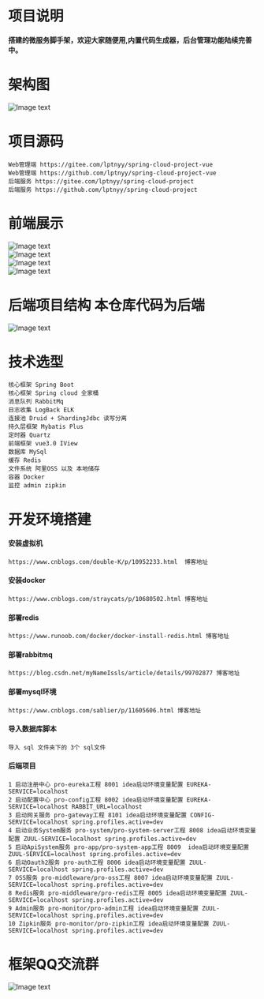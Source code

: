 # 项目说明
#### 搭建的微服务脚手架，欢迎大家随便用,内置代码生成器，后台管理功能陆续完善中。
# 架构图  
![Image text](image/Framework.jpg)   
# 项目源码
    Web管理端 https://gitee.com/lptnyy/spring-cloud-project-vue   
    Web管理端 https://github.com/lptnyy/spring-cloud-project-vue    
    后端服务 https://gitee.com/lptnyy/spring-cloud-project   
    后端服务 https://github.com/lptnyy/spring-cloud-project   
# 前端展示
![Image text](image/1.png)   
![Image text](image/2.png)   
![Image text](image/3.png)   
![Image text](image/4.png) 
# 后端项目结构 本仓库代码为后端
![Image text](image/files.png)  
# 技术选型  
    核心框架 Spring Boot  
    核心框架 Spring cloud 全家桶  
    消息队列 RabbitMq  
    日志收集 LogBack ELK
    连接池 Druid + ShardingJdbc 读写分离  
    持久层框架 Mybatis Plus
    定时器 Quartz
    前端框架 vue3.0 IView  
    数据库 MySql
    缓存 Redis
    文件系统 阿里OSS 以及 本地储存 
    容器 Docker  
    监控 admin zipkin  
# 开发环境搭建
#### 安装虚拟机
    https://www.cnblogs.com/double-K/p/10952233.html  博客地址  
#### 安装docker
    https://www.cnblogs.com/straycats/p/10680502.html 博客地址  
#### 部署redis
    https://www.runoob.com/docker/docker-install-redis.html 博客地址 
#### 部署rabbitmq
    https://blog.csdn.net/myNameIssls/article/details/99702877 博客地址 
#### 部署mysql环境 
    https://www.cnblogs.com/sablier/p/11605606.html 博客地址 
#### 导入数据库脚本
    导入 sql 文件夹下的 3个 sql文件
#### 后端项目
    1 启动注册中心 pro-eureka工程 8001 idea启动环境变量配置 EUREKA-SERVICE=localhost
    2 启动配置中心 pro-config工程 8002 idea启动环境变量配置 EUREKA-SERVICE=localhost RABBIT_URL=localhost
    3 启动网关服务 pro-gateway工程 8101 idea启动环境变量配置 CONFIG-SERVICE=localhost spring.profiles.active=dev
    4 启动业务System服务 pro-system/pro-system-server工程 8008 idea启动环境变量配置 ZUUL-SERVICE=localhost spring.profiles.active=dev
    5 启动ApiSystem服务 pro-app/pro-system-app工程 8009  idea启动环境变量配置 ZUUL-SERVICE=localhost spring.profiles.active=dev
    6 启动Oauth2服务 pro-auth工程 8006 idea启动环境变量配置 ZUUL-SERVICE=localhost spring.profiles.active=dev
    7 OSS服务 pro-middleware/pro-oss工程 8007 idea启动环境变量配置 ZUUL-SERVICE=localhost spring.profiles.active=dev
    8 Redis服务 pro-middleware/pro-redis工程 8005 idea启动环境变量配置 ZUUL-SERVICE=localhost spring.profiles.active=dev
    9 Admin服务 pro-monitor/pro-admin工程 idea启动环境变量配置 ZUUL-SERVICE=localhost spring.profiles.active=dev
    10 Zipkin服务 pro-monitor/pro-zipkin工程 idea启动环境变量配置 ZUUL-SERVICE=localhost spring.profiles.active=dev  
# 框架QQ交流群  
![Image text](image/qq.png)  
